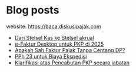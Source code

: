 # Blog posts

website: https://baca.diskusipajak.com

<!-- BLOG-POST-LIST:START -->
- [Dari Stelsel Kas ke Stelsel akrual](https://baca.diskusipajak.com/dari-stelsel-kas-ke-stelsel-akrual/)
- [e-Faktur Desktop untuk PKP di 2025](https://baca.diskusipajak.com/e-faktur-desktop-untuk-pkp-di-2025/)
- [Apakah Sah Faktur Pajak Tanpa Centang DP?](https://baca.diskusipajak.com/apakah-sah-faktur-pajak-tanpa-centang-dp/)
- [PPh 23 untuk Biaya Ekspedisi](https://baca.diskusipajak.com/pph-23-untuk-biaya-ekspedisi/)
- [Klarifikasi atas Pencabutan PKP secara jabatan](https://baca.diskusipajak.com/klarifikasi-atas-pencabutan-pkp-secara-jabatan/)
<!-- BLOG-POST-LIST:END -->

<!--
**kelaspajak/kelaspajak** is a ✨ _special_ ✨ repository because its `README.md` (this file) appears on your GitHub profile.

Here are some ideas to get you started:

- 🔭 I’m currently working on ...
- 🌱 I’m currently learning ...
- 👯 I’m looking to collaborate on ...
- 🤔 I’m looking for help with ...
- 💬 Ask me about ...
- 📫 How to reach me: ...
- 😄 Pronouns: ...
- ⚡ Fun fact: ...
-->
